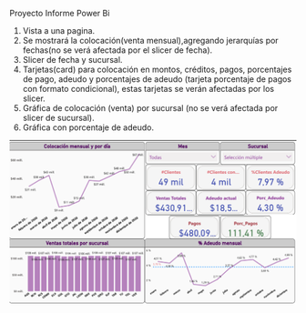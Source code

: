 Proyecto Informe Power Bi
1. Vista a una pagina.
2. Se mostrará la colocación(venta mensual),agregando jerarquías
por fechas(no se verá afectada por el slicer de fecha).
3. Slicer de fecha y sucursal.
4. Tarjetas(card) para colocación en montos, créditos, pagos,
porcentajes de pago, adeudo y porcentajes de adeudo (tarjeta 
porcentaje de pagos con formato condicional), estas tarjetas se
verán afectadas por los slicer.
5. Gráfica de colocación (venta) por sucursal (no se verá afectada por slicer de sucursal).
6. Gráfica con porcentaje de adeudo. 

![Alt text](./Proyecto1.png)
